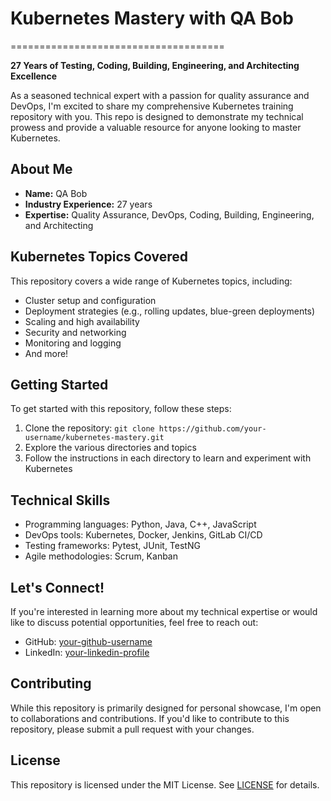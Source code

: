 # Kubernetes Mastery with QA Bob
=====================================

**27 Years of Testing, Coding, Building, Engineering, and Architecting Excellence**

As a seasoned technical expert with a passion for quality assurance and DevOps, I'm excited to share my comprehensive Kubernetes training repository with you. This repo is designed to demonstrate my technical prowess and provide a valuable resource for anyone looking to master Kubernetes.

**About Me**
------------

* **Name:** QA Bob
* **Industry Experience:** 27 years
* **Expertise:** Quality Assurance, DevOps, Coding, Building, Engineering, and Architecting

**Kubernetes Topics Covered**
-----------------------------

This repository covers a wide range of Kubernetes topics, including:

* Cluster setup and configuration
* Deployment strategies (e.g., rolling updates, blue-green deployments)
* Scaling and high availability
* Security and networking
* Monitoring and logging
* And more!

**Getting Started**
-------------------

To get started with this repository, follow these steps:

1. Clone the repository: `git clone https://github.com/your-username/kubernetes-mastery.git`
2. Explore the various directories and topics
3. Follow the instructions in each directory to learn and experiment with Kubernetes

**Technical Skills**
-------------------

* Programming languages: Python, Java, C++, JavaScript
* DevOps tools: Kubernetes, Docker, Jenkins, GitLab CI/CD
* Testing frameworks: Pytest, JUnit, TestNG
* Agile methodologies: Scrum, Kanban

**Let's Connect!**
------------------

If you're interested in learning more about my technical expertise or would like to discuss potential opportunities, feel free to reach out:

* GitHub: [your-github-username](https://github.com/your-username)
* LinkedIn: [your-linkedin-profile](https://www.linkedin.com/in/your-linkedin-profile)

**Contributing**
---------------

While this repository is primarily designed for personal showcase, I'm open to collaborations and contributions. If you'd like to contribute to this repository, please submit a pull request with your changes.

**License**
-------

This repository is licensed under the MIT License. See [LICENSE](LICENSE) for details.
